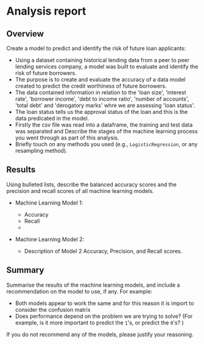 # Analysis report

## Overview

Create a model to predict and identify the risk of future loan applicants:

* Using a dataset containing historical lending data from a peer to peer lending services company, a model was built to evaluate and identify the risk of future borrowers.
* The purpose is to create and evaluate the accuracy of a data model created to predict the credit worthiness of future borrowers. 
* The data contained information in relation to the 'loan size', 'interest rate', 'borrower income', 'debt to income ratio', 'number of accounts', 'total debt' and 'derogatory marks' whre we are assessing 'loan status'.
* The loan status tells us the approval status of the loan and this is the data predicated in the model.
* Firstly the csv file was read into a dataframe, the training and test data was separated and Describe the stages of the machine learning process you went through as part of this analysis.
* Briefly touch on any methods you used (e.g., `LogisticRegression`, or any resampling method).

## Results

Using bulleted lists, describe the balanced accuracy scores and the precision and recall scores of all machine learning models.

* Machine Learning Model 1:
  * Accuracy
  * Recall
  * 



* Machine Learning Model 2:
  * Description of Model 2 Accuracy, Precision, and Recall scores.

## Summary

Summarise the results of the machine learning models, and include a recommendation on the model to use, if any. For example:
* Both models appear to work the same and for this reason it is import to consider the confusion matrix 
* Does performance depend on the problem we are trying to solve? (For example, is it more important to predict the `1`'s, or predict the `0`'s? )

If you do not recommend any of the models, please justify your reasoning.
